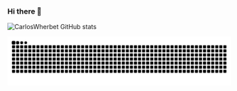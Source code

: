 ### Hi there 👋

![CarlosWherbet GitHub stats](https://github-readme-stats.vercel.app/api?username=carloswherbet&show_icons=true&theme=&count_private=true)

![Snake animation](https://github.com/carloswherbet/carloswherbet/blob/output/github-contribution-grid-snake.svg)
  
<!--
**carloswherbet/carloswherbet** is a ✨ _special_ ✨ repository because its `README.md` (this file) appears on your GitHub profile.

Here are some ideas to get you started:

- 🔭 I’m currently working on ...
- 🌱 I’m currently learning ...
- 👯 I’m looking to collaborate on ...
- 🤔 I’m looking for help with ...
- 💬 Ask me about ...
- 📫 How to reach me: ...
- 😄 Pronouns: ...
- ⚡ Fun fact: ...
-->
